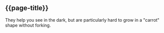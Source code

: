 ## {{page-title}}

They help you see in the dark, but are particularly hard to grow in a "carrot" shape without forking.